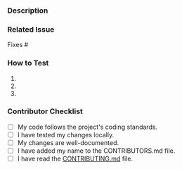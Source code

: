 <!--
Thank you for contributing to the Aegis Theme!

Please provide a clear and concise description of the changes you are proposing.
-->

### Description

<!--
What is the purpose of this pull request?
What problem does it solve?
-->

### Related Issue

<!--
Link to the issue that this pull request addresses.
If there is no issue, please create one first.
-->

Fixes #

### How to Test

<!--
Please provide detailed instructions on how to test your changes.
Include any setup required, and the steps to reproduce the behavior.
-->

1.
2.
3.

### Contributor Checklist

<!--
Please go through this checklist and make sure your PR is ready for review.
-->

- [ ] My code follows the project's coding standards.
- [ ] I have tested my changes locally.
- [ ] My changes are well-documented.
- [ ] I have added my name to the CONTRIBUTORS.md file.
- [ ] I have read the [CONTRIBUTING.md](https://github.com/aegiswp/theme/blob/develop/CONTRIBUTING.md) file.
